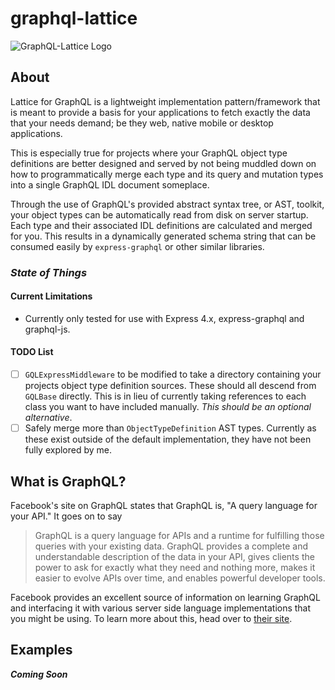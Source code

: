 # graphql-lattice
![GraphQL-Lattice Logo](https://www.graphql-lattice.com/assets/lattice/logo_circled_256x256.png)

## About
Lattice for GraphQL is a lightweight implementation pattern/framework that is meant to provide a basis for your applications to fetch exactly the data that your needs demand; be they web, native mobile or desktop applications.

This is especially true for projects where your GraphQL object type definitions are better designed and served by not being muddled down on how to programmatically merge each type and its query and mutation types into a single GraphQL IDL document someplace.

Through the use of GraphQL's provided abstract syntax tree, or AST, toolkit, your object types can be automatically read from disk on server startup. Each type and their associated IDL definitions are calculated and merged for you. This results in a dynamically generated schema string that can be consumed easily by `express-graphql` or other similar libraries.

### _State of Things_

#### Current Limitations
 * Currently only tested for use with Express 4.x, express-graphql and graphql-js. 

#### TODO List
 - [ ] `GQLExpressMiddleware` to be modified to take a directory containing your projects object type definition sources. These should all descend from `GQLBase` directly. This is in lieu of currently taking references to each class you want to have included manually. *This should be an optional alternative*.
 - [ ] Safely merge more than `ObjectTypeDefinition` AST types. Currently as these exist outside of the default implementation, they have not been fully explored by me.

## What is GraphQL?
Facebook's site on GraphQL states that GraphQL is, "A query language for your API." It goes on to say

> GraphQL is a query language for APIs and a runtime for fulfilling those queries with your existing data. GraphQL provides a complete and understandable description of the data in your API, gives clients the power to ask for exactly what they need and nothing more, makes it easier to evolve APIs over time, and enables powerful developer tools.

Facebook provides an excellent source of information on learning GraphQL and interfacing it with various server side language implementations that you might be using. To learn more about this, head over to [their site](https://www.graphql.org).

## Examples
***Coming Soon***
